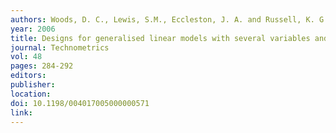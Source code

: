 ```yaml
---
authors: Woods, D. C., Lewis, S.M., Eccleston, J. A. and Russell, K. G. 
year: 2006 
title: Designs for generalised linear models with several variables and model uncertainty 
journal: Technometrics 
vol: 48 
pages: 284-292 
editors: 
publisher: 
location: 
doi: 10.1198/004017005000000571 
link: 
---
```

 
